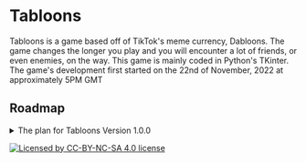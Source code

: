 # Tabloons
Tabloons is a game based off of TikTok's meme currency, Dabloons. The game changes the longer you play and you will encounter a lot of friends, or even enemies, on the way. This game is mainly coded in Python's TKinter.
The game's development first started on the 22nd of November, 2022 at approximately 5PM GMT

## Roadmap
<details><summary>The plan for Tabloons Version 1.0.0</summary>
	<br>
	[ ]: Uncompleted
	[x]: Completed
	---

	[ ] - Basic python topdown Movement system within TKinter 512x512 window
	[ ] - 256x256 top left window portion reserved for game testing frame of movement
	[ ] - Player sprite image (16x16)
	[ ] - First Region map, 'Bloontown', 2048x2048 image for base map (32 pixels near edge will be forest/map border)
	[ ] - Map chunk split into 8 chunks which load when you walk out of bounds of current chunk (256x256 chunks)
	[ ] - Current chunk loads on top left window portion, replacing testing frame
	[ ] - Ingame menu on top right window portion
	[ ] - Inventory visible on bottom half window portion
</details>

[ ![Licensed by CC-BY-NC-SA 4.0 license](https://i.creativecommons.org/l/by-nc-sa/4.0/88x31.png) ](https://creativecommons.org/licenses/by-nc-sa/4.0/)
